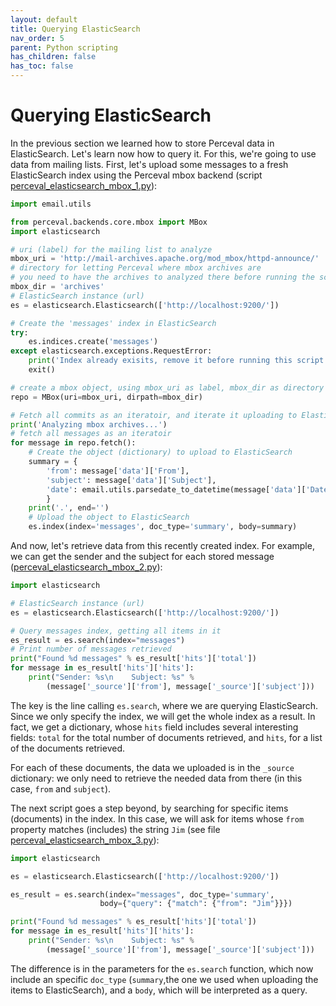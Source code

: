 ```yaml
---
layout: default
title: Querying ElasticSearch
nav_order: 5
parent: Python scripting
has_children: false
has_toc: false
---
```



# Querying ElasticSearch

In the previous section we learned how to store Perceval data in ElasticSearch. Let's learn now how to query it. For this, we're going to use data from mailing lists. First, let's upload some messages to a fresh ElasticSearch index using the Perceval mbox backend \(script [perceval\_elasticsearch\_mbox\_1.py](scripts/perceval_elasticsearch_mbox_1.py)):

```python
import email.utils

from perceval.backends.core.mbox import MBox
import elasticsearch

# uri (label) for the mailing list to analyze
mbox_uri = 'http://mail-archives.apache.org/mod_mbox/httpd-announce/'
# directory for letting Perceval where mbox archives are
# you need to have the archives to analyzed there before running the script
mbox_dir = 'archives'
# ElasticSearch instance (url)
es = elasticsearch.Elasticsearch(['http://localhost:9200/'])

# Create the 'messages' index in ElasticSearch
try:
    es.indices.create('messages')
except elasticsearch.exceptions.RequestError:
    print('Index already exisits, remove it before running this script again.')
    exit()

# create a mbox object, using mbox_uri as label, mbox_dir as directory to scan
repo = MBox(uri=mbox_uri, dirpath=mbox_dir)

# Fetch all commits as an iteratoir, and iterate it uploading to ElasticSearch
print('Analyzing mbox archives...')
# fetch all messages as an iteratoir
for message in repo.fetch():
    # Create the object (dictionary) to upload to ElasticSearch
    summary = {
        'from': message['data']['From'],
        'subject': message['data']['Subject'],
        'date': email.utils.parsedate_to_datetime(message['data']['Date'])
        }
    print('.', end='')
    # Upload the object to ElasticSearch
    es.index(index='messages', doc_type='summary', body=summary)
```

And now, let's retrieve data from this recently created index. For example, we can get the sender and the subject for each stored message 
([perceval_elasticsearch_mbox_2.py](scripts/perceval_elasticsearch_mbox_2.py)\):

```python
import elasticsearch

# ElasticSearch instance (url)
es = elasticsearch.Elasticsearch(['http://localhost:9200/'])

# Query messages index, getting all items in it
es_result = es.search(index="messages")
# Print number of messages retrieved
print("Found %d messages" % es_result['hits']['total'])
for message in es_result['hits']['hits']:
    print("Sender: %s\n    Subject: %s" %
        (message['_source']['from'], message['_source']['subject']))
```

The key is the line calling `es.search`, where we are querying ElasticSearch. Since we only specify the index, we will get the whole index as a result. In fact, we get a dictionary, whose `hits` field includes several interesting fields: `total` for the total number of documents retrieved, and `hits`, for a list of the documents retrieved.

For each of these documents, the data we uploaded is in the `_source` dictionary: we only need to retrieve the needed data from there \(in this case, `from` and `subject`\).

The next script goes a step beyond, by searching for specific items \(documents\) in the index. In this case, we will ask for items whose `from` property matches (includes) the string `Jim` (see file 
[perceval_elasticsearch_mbox_3.py](scripts/perceval_elasticsearch_mbox_3.py)\):

```python
import elasticsearch

es = elasticsearch.Elasticsearch(['http://localhost:9200/'])

es_result = es.search(index="messages", doc_type='summary',
                    body={"query": {"match": {"from": "Jim"}}})

print("Found %d messages" % es_result['hits']['total'])
for message in es_result['hits']['hits']:
    print("Sender: %s\n    Subject: %s" %
        (message['_source']['from'], message['_source']['subject']))
```

The difference is in the parameters for the `es.search` function, which now include an specific `doc_type` \(`summary`,the one we used when uploading the items to ElasticSearch\), and a `body`, which will be interpreted as a query.

